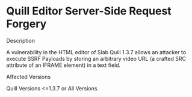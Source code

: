 # Quill Editor Server-Side Request Forgery

Description

A vulnerability in the HTML editor of Slab Quill 1.3.7 allows an attacker to execute SSRF Payloads by storing an arbitrary video URL (a crafted SRC attribute of an IFRAME element) in a text field. 

Affected Versions

Quill Versions <=1.3.7 or All Versions.
